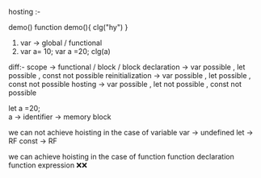hosting :-

demo()
function demo(){
    clg("hy")
}


1. var -> global / functional
2. var a= 10;
  var a =20;
  clg(a)

diff:-
scope -> functional / block / block
declaration -> var possible , let possible ,  const not possible 
reinitialization -> var possible , let possible , const not possible
hosting ->  var possible , let not possible , const not possible



let a =20;   
a -> identifier -> memory block 

we can not achieve hoisting in the case of variable 
var -> undefined 
let  -> RF
const -> RF

we can  achieve hoisting in the case of function
function declaration 
function expression ❌❌ 



